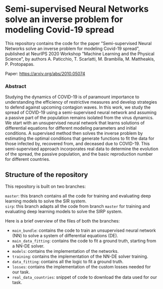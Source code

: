 # Semi-supervised Neural Networks solve an inverse problem for modeling Covid-19 spread

This repository contains the code for the paper "Semi-supervised Neural Networks solve an inverse problem for modeling Covid-19 spread", 
published at NeurIPS 2020 Workshop "Machine Learning and the Physical Science", by authors A. Paticchio, T. Scarlatti, M. Brambilla, M. Mattheakis, P. Protopapas.

Paper: https://arxiv.org/abs/2010.05074

### Abstract
Studying the dynamics of  COVID-19 is of paramount importance to understanding the efficiency of restrictive measures and develop  strategies to defend against upcoming contagion waves. 
In this work, we study the spread of COVID-19 using a semi-supervised  neural network and assuming a passive part of the population remains isolated from the virus dynamics. 
We start with an unsupervised neural network that learns solutions of differential equations for different modeling parameters and initial conditions. A supervised method then solves the inverse problem by estimating the optimal conditions that generate functions to fit the data for those infected by, recovered from, and deceased due to COVID-19. This semi-supervised approach incorporates real data to determine the evolution of the spread, the passive population, and the basic reproduction number  for different countries. 

## Structure of the repository

This repository is built on two branches:

`master`: this branch contains all the code for training and evaluating deep learning models to solve the SIR system. \
`sirp`: this branch adapts all the code from branch `master` for training and evaluating deep learning models to solve the SIRP system.

Here is a brief overview of the files of both the branches:

- `main_bundle`: contains the code to train an unsupervised neural network (NN) to solve a system of differential equations (DE). 
- `main_data_fitting`: contains the code to fit a ground truth, starting from a NN-DE solver. 
- `models`: contains the implementation of the networks. 
- `training`: contains the implementation of the NN-DE solver training. 
- `data_fitting`: contains all the logic to fit a ground truth. 
- `losses`: contains the implementation of the custom losses needed for our task. 
- `real_data_countries`: snippet of code to download the data used for our task. 
